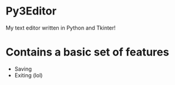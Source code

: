 # Py3Editor
My text editor written in Python and Tkinter!
# Contains a basic set of features
- Saving
- Exiting (lol)
